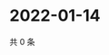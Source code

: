 # 2022-01-14

共 0 条

<!-- BEGIN WEIBO -->
<!-- 最后更新时间 Fri Jan 14 2022 08:55:35 GMT+0800 (China Standard Time) -->

<!-- END WEIBO -->
